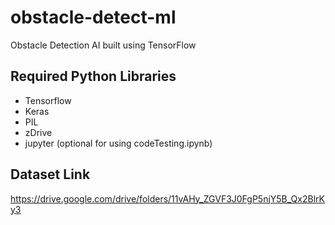 # obstacle-detect-ml
Obstacle Detection AI built using TensorFlow

## Required Python Libraries
* Tensorflow
* Keras
* PIL
* zDrive
* jupyter (optional for using codeTesting.ipynb)

## Dataset Link
https://drive.google.com/drive/folders/11vAHy_ZGVF3J0FgP5njY5B_Qx2BlrKy3